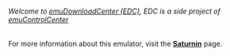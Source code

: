 ###### Welcome to [emuDownloadCenter (EDC)](https://github.com/PhoenixInteractiveNL/emuDownloadCenter/wiki/), EDC is a side project of [emuControlCenter](https://github.com/PhoenixInteractiveNL/emuControlCenter/wiki/)

For more information about this emulator, visit the [**Saturnin**](https://github.com/PhoenixInteractiveNL/emuDownloadCenter/wiki/Emulator-saturnin#menu) page.
